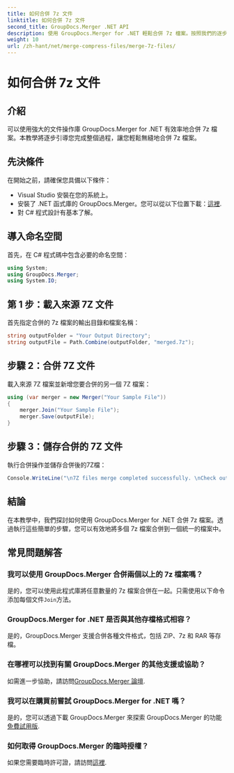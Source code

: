 ```yaml
---
title: 如何合併 7z 文件
linktitle: 如何合併 7z 文件
second_title: GroupDocs.Merger .NET API
description: 使用 GroupDocs.Merger for .NET 輕鬆合併 7z 檔案。按照我們的逐步指南將多個檔案無縫地合併為一個。
weight: 10
url: /zh-hant/net/merge-compress-files/merge-7z-files/
---
```


# 如何合併 7z 文件

## 介紹
可以使用強大的文件操作庫 GroupDocs.Merger for .NET 有效率地合併 7z 檔案。本教學將逐步引導您完成整個過程，讓您輕鬆無縫地合併 7z 檔案。
## 先決條件
在開始之前，請確保您具備以下條件：
- Visual Studio 安裝在您的系統上。
- 安裝了 .NET 函式庫的 GroupDocs.Merger。您可以從以下位置下載：[這裡](https://releases.groupdocs.com/merger/net/).
- 對 C# 程式設計有基本了解。

## 導入命名空間
首先，在 C# 程式碼中包含必要的命名空間：
```csharp
using System; 
using GroupDocs.Merger;
using System.IO;
```
## 第 1 步：載入來源 7Z 文件
首先指定合併的 7z 檔案的輸出目錄和檔案名稱：
```csharp
string outputFolder = "Your Output Directory";
string outputFile = Path.Combine(outputFolder, "merged.7z");
```
## 步驟 2：合併 7Z 文件
載入來源 7Z 檔案並新增您要合併的另一個 7Z 檔案：
```csharp
using (var merger = new Merger("Your Sample File"))
{
    merger.Join("Your Sample File");
    merger.Save(outputFile);
}
```
## 步驟 3：儲存合併的 7Z 文件
執行合併操作並儲存合併後的7Z檔：
```csharp
Console.WriteLine("\n7Z files merge completed successfully. \nCheck output in {0}", outputFolder);
```

## 結論
在本教學中，我們探討如何使用 GroupDocs.Merger for .NET 合併 7z 檔案。透過執行這些簡單的步驟，您可以有效地將多個 7z 檔案合併到一個統一的檔案中。

## 常見問題解答
### 我可以使用 GroupDocs.Merger 合併兩個以上的 7z 檔案嗎？
是的，您可以使用此程式庫將任意數量的 7z 檔案合併在一起。只需使用以下命令添加每個文件`Join`方法。
### GroupDocs.Merger for .NET 是否與其他存檔格式相容？
是的，GroupDocs.Merger 支援合併各種文件格式，包括 ZIP、7z 和 RAR 等存檔。
### 在哪裡可以找到有關 GroupDocs.Merger 的其他支援或協助？
如需進一步協助，請訪問[GroupDocs.Merger 論壇](https://forum.groupdocs.com/c/merger/32).
### 我可以在購買前嘗試 GroupDocs.Merger for .NET 嗎？
是的，您可以透過下載 GroupDocs.Merger 來探索 GroupDocs.Merger 的功能[免費試用版](https://releases.groupdocs.com/).
### 如何取得 GroupDocs.Merger 的臨時授權？
如果您需要臨時許可證，請訪問[這裡](https://purchase.groupdocs.com/temporary-license/).